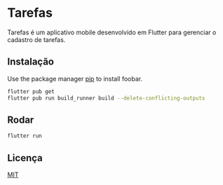 # Tarefas

Tarefas é um aplicativo mobile desenvolvido em Flutter para gerenciar o cadastro de tarefas.

## Instalação

Use the package manager [pip](https://pip.pypa.io/en/stable/) to install foobar.

```bash
flutter pub get
flutter pub run build_runner build --delete-conflicting-outputs
```

## Rodar

```python
flutter run
```

## Licença
[MIT](https://choosealicense.com/licenses/mit/)
